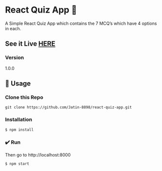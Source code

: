 #  React Quiz App 💎

A Simple React Quiz App which contains the 7 MCQ’s which have 4 options in each.

## See it Live [HERE](https://confident-mahavira-026626.netlify.com/) 

### Version
1.0.0

## 📝 Usage

### Clone this Repo
```
git clone https://github.com/Jatin-8898/react-quiz-app.git
```
### Installation

```sh
$ npm install
```

### ✔️ Run

Then go to http://localhost:8000

```sh
$ npm start
```

